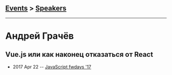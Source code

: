 ## [Events](../README.md) > [Speakers](../speakers.md)
---

# Андрей Грачёв

## Vue.js или как наконец отказаться от React
- 2017 Apr 22 -- [JavaScript fwdays &#39;17](https://frameworksdays.com/event/js-frameworks-day-2017/review/vue-js)    
